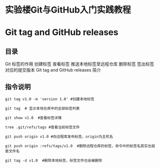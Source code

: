 实验楼Git与GitHub入门实践教程
=========================



# Git tag and GitHub releases

## 目录
Git 标签的作用
创建标签
查看标签
推送本地标签至远程仓库
删除标签
签出标签对应的提交版本
Git tag and GitHub releases 简介

## 指令说明

`````
git tag v1.0 -m 'version 1.0' #创建本地标签

git tag  # 显示本地仓库中的全部标签列表

git show v1.0  #查看标签详情

tree .git/refs/tags #查看当前标签文件

git push origin v1.0 #向远程库发布标签，origin为主机名

git push origin :refs/tags/v1.0  #删除远程仓库的标签，命令中的标签名其实也就是文件名

git tag -d v1.0  #删除本地标签，标签文件也会被删除

``````
